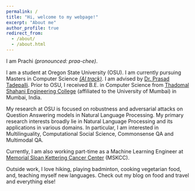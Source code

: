 ```yaml
---
permalink: /
title: "Hi, welcome to my webpage!"
excerpt: "About me"
author_profile: true
redirect_from: 
  - /about/
  - /about.html
---
```



I am Prachi _(pronounced: praa-chee)_.

I am a student at Oregon State University (OSU). I am currently pursuing Masters in Computer Science [_(AI track)_](https://eecs.oregonstate.edu/artificial-intelligence-and-robotics). I am advised by [Dr. Prasad Tadepalli](http://web.engr.oregonstate.edu/~tadepall/). Prior to OSU, I received B.E. in Computer Science from [Thadomal Shahani Engineering College](https://tsec.edu/) (affiliated to the University of Mumbai) in Mumbai, India.

My research at OSU is focused on robustness and adversarial attacks on Question Answering models in Natural Language Processing. My primary research interests broadly lie in Natural Language Processing and its applications in various domains. In particular, I am interested in Multilinguality, Computational Social Science, Commonsense QA and Multimodal QA.

Currently, I am also working part-time as a Machine Learning Engineer at [Memorial Sloan Kettering Cancer Center](https://careers.mskcc.org/career-areas/data-science-and-engineering/) (MSKCC).

Outside work, I love hiking, playing badminton, cooking vegetarian food, and, teaching myself new languages. Check out my blog on food and travel and everything else!